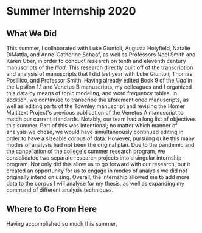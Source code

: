 
# Summer Internship 2020

## What We Did

This summer, I collaborated with Luke Giuntoli, Augusta Holyfield, Natalie DiMattia, and Anne-Catherine Schaaf, as well as Professors Neel Smith and Karen Ober, in order to conduct research on tenth and eleventh century manuscripts of the _Iliad_. This research directly built off of the transcription and analysis of manuscripts that I did last year with Luke Giuntoli, Thomas Posillico, and Professor Smith. Having already edited Book 9 of the _Iliad_ in the Upsilon 1.1 and Venetus B manuscripts, my colleagues and I organized this data by means of topic modeling, and word frequency tables. In addition, we continued to transcribe the aforementioned manuscripts, as well as editing parts of the Townley manuscript and revising the Homer Multitext Project's previous publication of the Venetus A manuscript to match our current standards. Notably, our team had a long list of objectives this summer. Part of this was intentional; no matter which manner of analysis we chose, we would have simultaneously continued editing in order to have a sizeable corpus of data. However, pursuing quite this many modes of analysis had not been the original plan. Due to the pandemic and the cancellation of the college's summer research program, we consolidated two separate research projects into a singular internship program. Not only did this allow us to go forward with our research, but it created an opportunity for us to engage in modes of analysis we did not originally intend on using. Overall, the internship allowed me to add more data to the corpus I will analyse for my thesis, as well as expanding my command of different analysis techniques.

## Where to Go From Here

Having accomplished so much this summer, 
